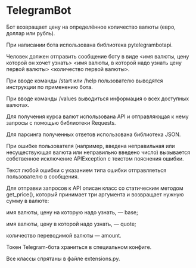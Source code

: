 # TelegramBot
Бот возвращает цену на определённое количество валюты (евро, доллар или рубль).

При написании бота использована библиотека pytelegrambotapi.

Человек должен отправить сообщение боту в виде <имя валюты, цену которой он хочет узнать> <имя валюты, в которой надо узнать цену первой валюты> <количество первой 
валюты>.

При вводе команды /start или /help пользователю выводятся инструкции по применению бота.

При вводе команды /values выводиться информация о всех доступных валютах.

Для получения курса валют использована API и отправляющая к нему запросы с помощью библиотеки Requests.

Для парсинга полученных ответов использована библиотека JSON.

При ошибке пользователя (например, введена неправильная или несуществующая валюта или неправильно введено число) вызывается собственное исключение APIException с текстом пояснения ошибки.

Текст любой ошибки с указанием типа ошибки отправляеться пользователю в сообщения.

Для отправки запросов к API описан класс со статическим методом get_price(), который принимает три аргумента и возвращает нужную сумму в валюте:

имя валюты, цену на которую надо узнать, — base;

имя валюты, цену в которой надо узнать, — quote;

количество переводимой валюты — amount.

Токен Telegram-бота храниться в специальном конфиге.

Все классы спрятаны в файле extensions.py.
